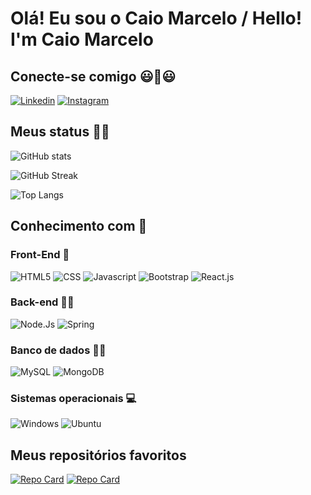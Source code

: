 # Olá! Eu sou o Caio Marcelo / Hello! I'm Caio Marcelo

## Conecte-se comigo 😃🤝😃
[![Linkedin](https://img.shields.io/badge/LinkedIn-0077B5?style=for-the-badge&logo=linkedin&logoColor=white)](https://www.linkedin.com/in/caio-marcelo-lima-ildefonso-campos-08728a26a/)
[![Instagram](https://img.shields.io/badge/Instagram-E4405F?style=for-the-badge&logo=instagram&logoColor=white)](https://www.instagram.com/caiomarcelo79_/)

## Meus status 👨‍💻
![GitHub stats](https://github-readme-stats.vercel.app/api?username=caiomarcelo79&show_icons=true&theme=merko)

![GitHub Streak](https://streak-stats.demolab.com?user=caiomarcelo79&theme=merko&border_radius=3)

![Top Langs](https://github-readme-stats-git-masterrstaa-rickstaa.vercel.app/api/top-langs/?username=caiomarcelo79&layout=compact&theme=merko)

## Conhecimento com 🧠

### Front-End 👀
![HTML5](https://img.shields.io/badge/HTML5-E34F26?style=for-the-badge&logo=html5&logoColor=white)
![CSS](https://img.shields.io/badge/CSS3-1572B6?style=for-the-badge&logo=css3&logoColor=white)
![Javascript](https://img.shields.io/badge/JavaScript-F7DF1E?style=for-the-badge&logo=javascript&logoColor=black)
![Bootstrap](https://img.shields.io/badge/Bootstrap-59287A?style=for-the-badge&logo=bootstrap&logoColor=white)
![React.js](https://img.shields.io/badge/React%20js-00B6FF?style=for-the-badge&logo=react&logoColor=black)

### Back-end 🔨🔧
![Node.Js](https://img.shields.io/badge/Node%20js-339933?style=for-the-badge&logo=nodedotjs&logoColor=white)
![Spring](https://img.shields.io/badge/Spring-2BB128?style=for-the-badge&logo=spring&logoColor=white)

### Banco de dados 📂🎲
![MySQL](https://img.shields.io/badge/MySQL-4C7CBC?style=for-the-badge&logo=mysql&logoColor=white)
![MongoDB](https://img.shields.io/badge/MongoDB-4EA94B?style=for-the-badge&logo=mongodb&logoColor=white)

### Sistemas operacionais 💻
![Windows](https://img.shields.io/badge/Windows-000?style=for-the-badge&logo=windows&logoColor=2CA5E0)
![Ubuntu](https://img.shields.io/badge/Ubuntu-35495E?style=for-the-badge&logo=ubuntu&logoColor=2CA5E0)

## Meus repositórios favoritos
[![Repo Card](https://github-readme-stats.vercel.app/api/pin/?username=caiomarcelo79&repo=Softmoda&theme=merko&show_icons=true)](https://github.com/caiomarcelo79/Softmoda)
[![Repo Card](https://github-readme-stats.vercel.app/api/pin/?username=caiomarcelo79&repo=CRUD-simples&theme=merko&show_icons=true)](https://github.com/caiomarcelo79/CRUD-simples)